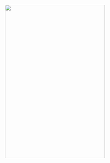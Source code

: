 <!-- <div id="header">
    <img src="https://media.giphy.com/media/N3yLGQ1oMYfGU/giphy.gif" width="326" height="500" align="left"/>
    <img src="https://media.giphy.com/media/1yld7nW3oQ2IyRubUm/giphy.gif" width="325" height="500" align="center"/>
    <img src="https://media.giphy.com/media/bB3FrjpQ3w8ms/giphy.gif" width="327" height="500" align="right"/>
</div>

<h1>
    <img src="https://media.giphy.com/media/1347t0cCJWlsnC/giphy.gif" height="30"/>
    Hi traveler. Welcome.
    <img src="https://media.giphy.com/media/5xtDarqiAfN6mqPwdyw/giphy.gif" height="70"/>
</h1>

<body>
    <h1>
        Test
<img src="https://media.giphy.com/media/zeIzPCEBs6lq4eHjxw/giphy-downsized-large.gif" width="370"/>
    </h1>
</body> -->



<div id='head'>
    <img id='img_1' src='https://i.gifer.com/410A.gif' width='326' height='500' align='left'/>
</div>

